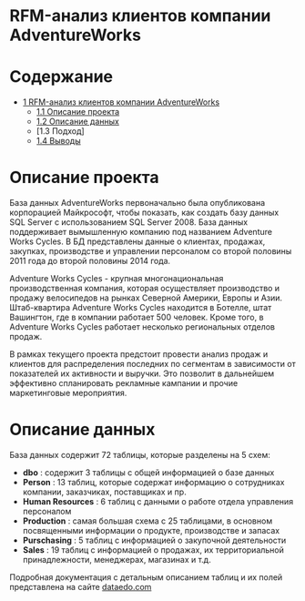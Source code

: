# RFM-анализ клиентов компании AdventureWorks
# Содержание
+ [1  RFM-анализ клиентов компании AdventureWorks](https://github.com/Mikhail-865/AdventureWorks/#rfm-анализ-клиентов-компании-adventureworks-)
    * [1.1  Описание проекта](https://github.com/Mikhail-865/AdventureWorks/#описание-проекта-)
    * [1.2  Описание данных](https://github.com/Mikhail-865/AdventureWorks/#описание-данных-)
    * [1.3 Подход]
    * [1.4  Выводы](https://github.com/Mikhail-865/AdventureWorks/#выводы-)

# Описание проекта    
База данных AdventureWorks первоначально была опубликована корпорацией Майкрософт, чтобы показать, как создать базу данных SQL Server с использованием SQL Server 2008. База данных поддерживает вымышленную компанию под названием Adventure Works Cycles. В БД представлены данные о клиентах, продажах, закупках, производстве и управлении персоналом со второй половины 2011 года до второй половины 2014 года.

Adventure Works Cycles - крупная многонациональная производственная компания, которая осуществляет производство и продажу велосипедов на рынках Северной Америки, Европы и Азии. Штаб-квартира Adventure Works Cycles находится в Ботелле, штат Вашингтон, где в компании работает 500 человек. Кроме того, в Adventure Works Cycles работает несколько региональных отделов продаж.

В рамках текущего проекта предстоит провести анализ продаж и клиентов для распределения последних по сегментам в зависимости от показателей их активности и выручки. Это позволит в дальнейшем эффективно спланировать рекламные кампании и прочие маркетинговые мероприятия. 


    
# Описание данных
База данных содержит 72 таблицы, которые разделены на 5 схем:
- **dbo** : содержит 3 таблицы с общей информацией о базе данных
- **Person** : 13 таблиц, которые содержат информацию о сотрудниках компании, заказчиках, поставщиках и пр. 
- **Human Resources** : 6 таблиц с данными о работе отдела управления персоналом
- **Production** : самая большая схема с 25 таблицами, в основном посвященными информации о продукте, производстве и запасах 
- **Purschasing** : 5 таблиц с информацией о закупочной деятельности 
- **Sales** : 19 таблиц с информацией о продажах, их территориальной принадлежности, менеджерах, магазинах и т.д.  

Подробная документация с детальным описанием таблиц и их полей представлена на сайте [dataedo.com](https://dataedo.com/samples/html/AdventureWorks/doc/AdventureWorks_2/home.html)
